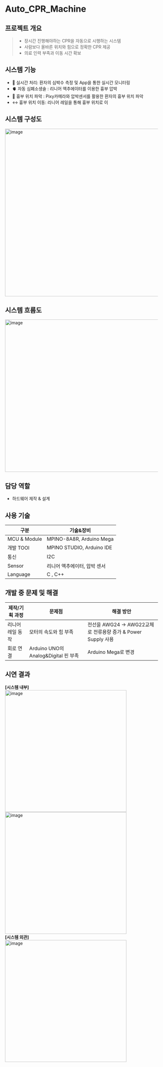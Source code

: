 # Auto_CPR_Machine

## 프로젝트 개요
> - 장시간 진행해야하는 CPR을 자동으로 시행하는 시스템<br>
> - 사람보다 올바른 위치와 힘으로 정확한 CPR 제공 <br>
> - 의료 인력 부족과 이동 시간 확보
## 시스템 기능
- 🔄 실시간 처리: 환자의 심박수 측정 및 App을 통한 실시간 모니터링<br>
- 🫀 자동 심폐소생술 : 리니어 액추에이터를 이용한 흉부 압박<br>
- 📍 흉부 위치 파악 : Pixy카메라와 압박센서를 활용한 환자의 흉부 위치 파악<br>
- ↔️ 흉부 위치 이동: 리니어 레일을 통해 흉부 위치로 이<br>

## 시스템 구성도
<img width="600" height="550" alt="image" src="https://github.com/user-attachments/assets/097a003d-8af3-4a28-a1dc-8f7f47baa968" />

## 시스템 흐름도
<img width="572" height="500" alt="image" src="https://github.com/user-attachments/assets/6236444f-69e3-473c-bf36-5a75951f3210" />

  
## 담당 역할
- 하드웨어 제작 & 설계
  
## 사용 기술
| 구분 | 기술&장비|
|---|---|
| MCU & Module | MPINO-8A8R, Arduino Mega |
| 개발 TOOl | MPINO STUDIO, Arduino IDE | 
| 통신 | I2C |
| Sensor | 리니어 액추에이터, 압박 센서 |
| Language | C , C++ |

## 개발 중 문제 및 해결
| 제작/기획 과정 | 문제점 | 해결 방안 |
|---|---|---|
| 리니어 레일 동작 | 모터의 속도와 힘 부족 | 전선을 AWG24 -> AWG22교체로 전류용량 증가 & Power Supply 사용 |
| 회로 연결 | Arduino UNO의 Analog&Digital 핀 부족 | Arduino Mega로 변경 |

## 시연 결과
**[시스템 내부]**<br>
<img width="400" height="400" alt="image" src="https://github.com/user-attachments/assets/da215ce7-fb89-43ac-912e-f3e0acde2e39" /> <img width="400" height="400" alt="image" src="https://github.com/user-attachments/assets/2ba7f620-5765-4ee6-a48a-16955a742f73" /><br>
**[시스템 외관]**<br>
<img width="400" height="400" alt="image" src="https://github.com/user-attachments/assets/e2164f00-fd95-4fd9-9817-c3278bdc2fa5" />




